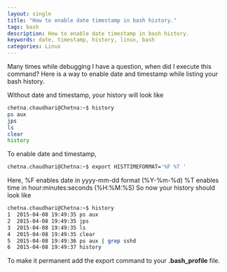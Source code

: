 ```yaml
---
layout: single
title: "How to enable date timestamp in bash history."
tags: bash
description: How to enable date timestamp in bash history.
keywords: date, timestamp, history, linux, bash
categories: Linux
---
```



Many times while debugging I have a question, when did I execute this command? Here is a way to enable date and timestamp while listing your bash history.


Without date and timestamp, your history will look like

```bash 
chetna.chaudhari@Chetna:~$ history
ps aux
jps
ls
clear
history
```

To enable date and timestamp,


```bash
chetna.chaudhari@Chetna:~$ export HISTTIMEFORMAT='%F %T '
```
Here, %F enables date in yyyy-mm-dd format (%Y-%m-%d) %T enables time in hour:minutes:seconds (%H:%M:%S) So now your history should look like

```bash
chetna.chaudhari@Chetna:~$ history
1  2015-04-08 19:49:35 ps aux
2  2015-04-08 19:49:35 jps
3  2015-04-08 19:49:35 ls
4  2015-04-08 19:49:35 clear
5  2015-04-08 19:49:36 ps aux | grep sshd
6  2015-04-08 19:49:37 history
```

To make it permanent add the export command to your **.bash_profile** file.


